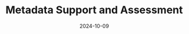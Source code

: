 ---
title: Metadata Support and Assessment
date: 2024-10-09
type: landing

sections:
  
  - block: markdown
    content:
        title: Metadata Support and Assessment
        text: |
            Metadata is essentially *data about data*, providing descriptive information that helps in organizing, finding, and understanding resources. Therefore, metadata support (creating, managing and maintaining metadata) and metadata assessment (evaluating the quality and effectiveness of metadata, and its adherence to standards) are crucial for managing and utilizing digital resources such as research data effectively. Most important is that data is FAIR, which means that the data – and its metadata – meet the [FAIR principles](https://www.go-fair.org/fair-principles/), so that data is **F**indable, **A**ccessible, **I**nteroperable and **R**eusable. Persistent identifiers (PIDs) play a crucial role in making data FAIR, as outlined in the principles themselves and the [FAIR principles' interpretation by the GO FAIR community](https://www.gofair.foundation/interpretation).
    design:
        columns: '2'

  - block: markdown
    content:
        title: Tools for Quality Assessment of Metadata
        text: |
            The following tools can help you with assessing metadata, for example if it is in compliance with the FAIR principles or other metadata standards. Furthermore, published overviews and comparisons of the tools for FAIR data assessment give more detailed insights into the workings of the tools and can help you selecting the right one for your purpose.
            
            | **Tool Name** | **Description** |
            |---------------|-----------------|
            | [FAIR-Checker](https://fair-checker.france-bioinformatique.fr) | The FAIR-Checker makes use of semantic web technologies to check if metadata is compliant with the FAIR principles. It was developed by the [French Institute for Bioinformatics](https://www.france-bioinformatique.fr/en/home/). |
            | [F-UJI FAIR Assessment](https://www.f-uji.net/?action=test) | F-UJI FAIR Assessment assesses the FAIRness of research data objects (datasets) based on metrics developed by the [FAIRsFAIR project](https://www.fairsfair.eu). It only requires a PID or URL of the dataset which is to be assessed. |
            | [FAIR Enough](https://fair-enough.semanticscience.org) | FAIR Enough checks if and how much online resources follow the FAIR principles. It is developed by the [Institute of Data Science at Maastricht University](https://www.maastrichtuniversity.nl/research/institute-data-science). It too only requires a PID or URL of the dataset which is to be assessed. |
            | [ARDC FAIR Data Self Assessment Tool](https://ardc.edu.au/resource/fair-data-self-assessment-tool/) | The ARDC FAIR Data Self Assessment Tool assesses how FAIR your research dataset is based on a checklist and gives practical tips on how to enhance its FAIRness. It is developed by the [Australian Research Data Commons (ARDC)](https://ardc.edu.au/). |
            | [FAIR Evaluation Services](https://fairsharing.github.io/FAIR-Evaluator-FrontEnd) | The FAIR Evaluation Services collect resources and guidelines to assess the FAIRness of digital resources. It focuses on maturity indicator tests. It is maintained by the [FAIRmetrics](https://github.com/FAIRMetrics) and the [FAIRsharing](https://sansonegroup.eng.ox.ac.uk/) groups. |
            | [AtMoDat Data Checker](https://www.atmodat.de/adc) | The AtMoDat Data Checker is a Python-based library that contains checks to ensure compliance with the [AtMoDat Standard](https://www.atmodat.de/atmodat-standard). It is based on the [IOOS compliance checker](https://github.com/ioos/compliance-checker) and was developed for the climate research community. |
    design:
      columns: '1'

  - block: markdown
    content:
        title: Overviews and Comparisons of Tools for FAIR Data Assessment
        text: |
            - The Hyve, a support portal for the life sciences, published an [overview and evaluation of the aforementioned four FAIR data assessment tools](https://www.thehyve.nl/articles/evaluation-fair-data-assessment-tools) (2023).
            - The EOSC FAIR-IMPACT project has also reviewed three of these tools, focusing on their application and potential repurposing to assess compliance with the [FAIR for Research Software (FAIR4RS) principles](https://fair-impact.eu/news/comparison-tools-automated-fair-software-assessment) (2024).
    design:
      columns: '2'

  - block: markdown
    content:
        title: Catalog of Metadata Standards
        text: |
            A [catalog of metadata standards relevant to NFDI](https://docs.google.com/spreadsheets/d/1mWpqGqsl_y17YI2-9XE8RFucIUy-qJtQ64bI0OvcrL0/edit?gid=103618958#gid=103618958) was compiled during the initialisation phase of PID4NFDI. It contains a list of metadata standards that are applied within NFDI repositories, a list of PID provider defined metadata standards, and a list of working groups around metadata issues. The catalog is treated as a living document and will be continuously updated within the current project phase. For example, a list of metadata mappings will be added, and the current tables will be extended. The catalog can act as guidance for stakeholders to address questions around metadata standards, such as:
            * I want to develop a service that will issue PIDs and l am looking for a discipline specific or generic metadata standard to use. Which standards are used in NFDI by the other consortia and by which specific services? Which are the most popular standards used within NFDI? If I decide for standard X, which other services or consortia will my service be interoperable with, such that data can flow seamlessly between them?
            * I am not sure which PID provider my organization should work with. Which provider has its own metadata schema and where can I find it? Do they have a mapping I can use?
            * I am interested in joining a metadata group. Which groups do other NFDI consortia engage with and are those groups discussing discipline specific metadata issues?
            
            The catalog was part of the deliverables in the initialisation phase of PID4NFDI. For the deliverable, see: [_Catalog of Metadata Standards Relevant to NFDI (D2.2)_](/publication/2024-boehm-b/)

    design:
      columns: '1'

  - block: markdown
    content:
        title: Metadata Working Groups within NFDI
        text: |
            Of the sections of the NFDI, which work on cross-sectional topics across the consortia, the one most relevant in terms of PIDs is the section [_(Meta)data, Termino­­lo­gies, Provenance_](https://www.nfdi.de/section-meta/?lang=en). The section includes all consortia and communities and strives for connecting and harmonizing the developments in consortia that work with similar data structures, standards and tools in the topics of the section. Its goals are concepts and recommendations for the harmonization of (meta)data and the evaluation of existing approaches and best practices for the NFDI and beyond, among others. These goals are pursued in the section's different working groups.
    design:
      columns: '1'

---